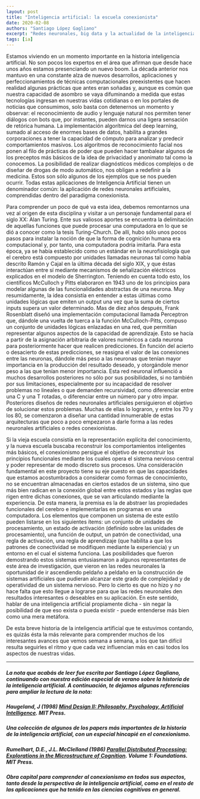 ```yaml
---
layout: post
title: "Inteligencia artificial: la escuela conexionista"
date: 2020-02-08
authors: "Santiago López Gagliano"
excerpt: "Redes neuronales, big data y la actualidad de la inteligencia artificial"
tags: [ia]
---
```

Estamos viviendo en un momento importante en la historia inteligencia artificial. No son pocos los expertos en el área que afirman que desde hace unos años estamos presenciando un nuevo boom. La década anterior nos mantuvo en una constante alza de nuevos desarrollos, aplicaciones y perfeccionamientos de técnicas computacionales preexistentes que hacen realidad algunas prácticas que antes eran soñadas y, aunque es común que nuestra capacidad de asombro se vaya difuminando a medida que estas tecnologías ingresan en nuestras vidas cotidianas o en los portales de noticias que consumimos, solo basta con detenernos un momento y observar: el reconocimiento de audio y lenguaje natural nos permiten tener diálogos con bots que, por instantes, pueden darnos una ligera sensación de retórica humana. La implementación algorítmica del deep learning, sumado al acceso de enormes bases de datos, habilita a grandes corporaciones a tener la capacidad de cómputo para analizar y predecir comportamientos masivos. Los algoritmos de reconocimiento facial nos ponen al filo de prácticas de poder que pueden hacer tambalear algunos de los preceptos más básicos de la idea de privacidad y anonimato tal como la conocemos. La posibilidad de realizar diagnósticos médicos complejos o de diseñar de drogas de modo automático, nos obligan a redefinir a la medicina. Estos son sólo algunos de los ejemplos que se nos pueden ocurrir. Todas estas aplicaciones de Inteligencia Artificial tienen un denominador común: la aplicación de redes neuronales artificiales, comprendidas dentro del paradigma conexionista.

Para comprender un poco de qué va esta idea, debemos remontarnos una vez al origen de esta disciplina y visitar a un personaje fundamental para el siglo XX: Alan Turing. Ente sus valiosos aportes se encuentra la delimitación de aquellas funciones que puede procesar una computadora en lo que se dió a conocer como la tesis Turing-Church. De allí, hubo sólo unos pocos pasos para instalar la noción de que la forma de cognición humana era computacional y, por tanto, una computadora podría imitarla. Para esta época, ya se había establecido como un estándar en la neurofisiología que el cerebro está compuesto por unidades llamadas neuronas tal como había descrito Ramón y Cajal en la última década del siglo XIX, y que éstas interactúan entre sí mediante mecanismos de señalización eléctricos explicados en el modelo de Sherrington. Teniendo en cuenta todo esto, los científicos McCulloch y Pitts elaboraron en 1943 uno de los principios para modelar algunas de las funcionalidades abstractas de una neurona. Muy resumidamente, la idea consistía en entender a estas últimas como unidades lógicas que emiten un output una vez que la suma de ciertos inputs supera un valor determinado. Mas de diez años después, Frank Rosenblatt diseñó una implementación computacional llamada Perceptron que, dándole una vuelta de tuerca a la función McCulloch-Pitts, compuso un conjunto de unidades lógicas enlazadas en una red, que permitían representar algunos aspectos de la capacidad de aprendizaje. Esto se hacía a partir de la asignación arbitraria de valores numéricos a cada neurona para posteriormente hacer que realicen predicciones. En función del acierto o desacierto de estas predicciones, se reasigna el valor de las conexiones entre las neuronas, dándole más peso a las neuronas que tenían mayor importancia en la producción del resultado deseado, y otorgándole menor peso a las que tenían menor importancia. Esta red neuronal influenció a muchos desarrollos posteriores no sólo por sus posibilidades, si no también por sus limitaciones, especialmente  por su incapacidad de resolver problemas no lineales o que demanden recursividad, como diferenciar entre una C y una T rotadas, o diferenciar entre un número par y otro impar. Posteriores diseños de redes neuronales artificiales persiguieron el objetivo de solucionar estos problemas. Muchas de ellas lo lograron, y entre los 70 y los 80, se comenzaron a diseñar una cantidad innumerable de estas arquitecturas que poco a poco empezaron a darle forma a las redes neuronales artificiales o redes conexionistas.

Si la vieja escuela consistía en la representación explícita del conocimiento, y la nueva escuela buscaba reconstruir los comportamientos inteligentes más básicos, el conexionismo persigue el objetivo de reconstruir los principios funcionales mediante los cuales opera el sistema nervioso central y poder representar de modo discreto sus procesos. Una consideración fundamental en este proyecto tiene su eje puesto en que las capacidades que estamos acostumbrados a considerar como formas de conocimiento, no se encuentran almacenadas en ciertos estados de un sistema, sino que más bien radican en la conexión global entre estos estados y las reglas que rigen entre dichas conexiones, que se van articulando mediante la experiencia. De esta manera, la premisa es la de abstraer las propiedades funcionales del cerebro e implementarlas en programas en una computadora. Los elementos que componen un sistema de este estilo pueden listarse en los siguientes ítems: un conjunto de unidades de procesamiento, un estado de activación (definido sobre las unidades de procesamiento), una función de output, un patrón de conectividad, una regla de activación, una regla de aprendizaje (que habilita a que los patrones de conectividad se modifiquen mediante la experiencia) y un entorno en el cual el sistema funciona. Las posibilidades que fueron demostrando estos sistemas entusiasmaron a algunos representantes de este área de investigación, que vieron en las redes neuronales la oportunidad de ir ascendiendo peldaño a peldaño en la construcción de sistemas artificiales que pudieran alcanzar este grado de complejidad y de operatividad de un sistema nervioso. Pero lo cierto es que no hizo y no hace falta que esto llegue a lograrse para que las redes neuronales den resultados interesantes o deseables en su aplicación. En este sentido, hablar de una inteligencia artificial propiamente dicha - sin negar la posibilidad de que eso exista o pueda existir - puede entenderse más bien como una mera metáfora. 

De esta breve historia de la inteligencia artificial que te estuvimos contando, es quizás ésta la más relevante para comprender muchos de los interesantes avances que vemos semana a semana, a los que tan difícil resulta seguirles el ritmo y que cada vez influencian más en casi todos los aspectos de nuestras vidas.

---
##### La nota que acabás de leer fue escrita por Santiago López Gagliano, continuando con nuestra edición especial de verano sobre la historia de la inteligencia artificial. A continuación, te dejamos algunas referencias para ampliar la lectura de la nota:


##### Haugeland, J (1998) [Mind Design II: Philosophy, Psychology, Artificial Intelligence](https://mitpress.mit.edu/books/mind-design-ii). MIT Press.

##### Una colección de algunos de los papers más importantes de la historia de la inteligencia artificial, con un especial hincapié en el conexionismo.
 

##### Rumelhart, D.E., J.L. McClelland (1986) [Parallel Distributed Processing: Explorations in the Microstructure of Cognition](https://dl.acm.org/doi/book/10.5555/104279). Volume 1: Foundations. MIT Press.

##### Obra capital para comprender al conexionismo en todos sus aspectos, tanto desde la perspectiva de la inteligencia artificial, como en el resto de las aplicaciones que ha tenido en las ciencias cognitivas en general.